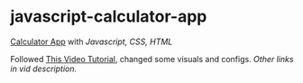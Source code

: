 # javascript-calculator-app
 
[Calculator App](https://hiratsuna.github.io/javascript-calculator-app/) 
with *Javascript, CSS, HTML*




Followed [This Video Tutorial](https://youtu.be/hma0N8Vu_Uw), changed some visuals and configs.
*Other links in vid description.*